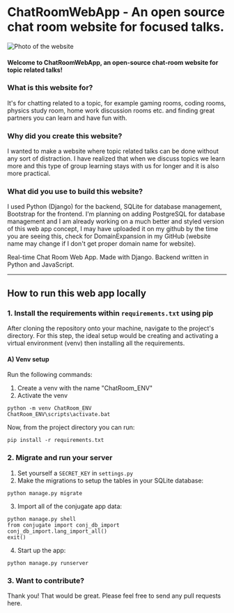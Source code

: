 # ChatRoomWebApp - An open source chat room website for focused talks.
![Photo of the website](/static/images/website_picture.png)

#### Welcome to ChatRoomWebApp, an open-source chat-room website for topic related talks!

### What is this website for?
It's for chatting related to a topic, for example gaming rooms, coding rooms, physics study room, home work discussion rooms etc. and finding great partners you can learn and have fun with.


### Why did you create this website?
I wanted to make a website where topic related talks can be done without any sort of distraction.
I have realized that when we discuss topics we learn more and this type of group learning stays with us for longer and it is also more practical.

### What did you use to build this website?
I used Python (Django) for the backend, SQLite for database management, Bootstrap for the frontend. I'm planning on adding PostgreSQL for database management and I am already working on a much better and styled version of this web app concept, I may have uploaded it on my github by the time you are seeing this, check for DomainExpansion in my GitHub (website name may change if I don't get proper domain name for website).

Real-time Chat Room Web App. Made with Django.
Backend written in Python and JavaScript.

---

## How to run this web app locally

### 1. Install the requirements within `requirements.txt` using pip

After cloning the repository onto your machine, navigate to the project's directory. For this step, the ideal setup would be creating and activating a virtual environment (venv) then installing all the requirements.

#### A) Venv setup

Run the following commands:
1) Create a venv with the name "ChatRoom_ENV"
2) Activate the venv

```console
python -m venv ChatRoom_ENV
ChatRoom_ENV\scripts\activate.bat
```

Now, from the project directory you can run:

```console
pip install -r requirements.txt
```

### 2. Migrate and run your server

1) Set yourself a `SECRET_KEY` in `settings.py`
2) Make the migrations to setup the tables in your SQLite database:

```console
python manage.py migrate 
```

3) Import all of the conjugate app data:

```console
python manage.py shell
from conjugate import conj_db_import
conj_db_import.lang_import_all()
exit()
```

4) Start up the app:

```console
python manage.py runserver
```

### 3. Want to contribute?

Thank you! That would be great. Please feel free to send any pull requests here.

